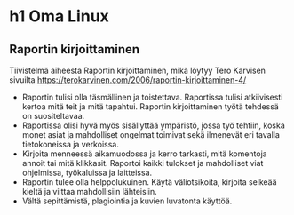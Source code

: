 # h1 Oma Linux 

## Raportin kirjoittaminen 

Tiivistelmä aiheesta Raportin kirjoittaminen, mikä löytyy Tero Karvisen sivuilta https://terokarvinen.com/2006/raportin-kirjoittaminen-4/

- Raportin tulisi olla täsmällinen ja toistettava. Raportissa tulisi atkiivisesti kertoa mitä teit ja mitä tapahtui. Raportin kirjoittaminen työtä tehdessä on suositeltavaa.
- Raportissa olisi hyvä myös sisällyttää ympäristö, jossa työ tehtiin, koska monet asiat ja mahdolliset ongelmat toimivat sekä ilmenevät eri tavalla tietokoneissa ja verkoissa.
- Kirjoita menneessä aikamuodossa ja kerro tarkasti, mitä komentoja annoit tai mitä klikkasit. Raportoi kaikki tulokset ja mahdolliset viat ohjelmissa, työkaluissa ja laitteissa.
- Raportin tulee olla helppolukuinen. Käytä väliotsikoita, kirjoita selkeää kieltä ja viittaa mahdollisiin lähteisiin.
- Vältä sepittämistä, plagiointia ja kuvien luvatonta käyttöä.
